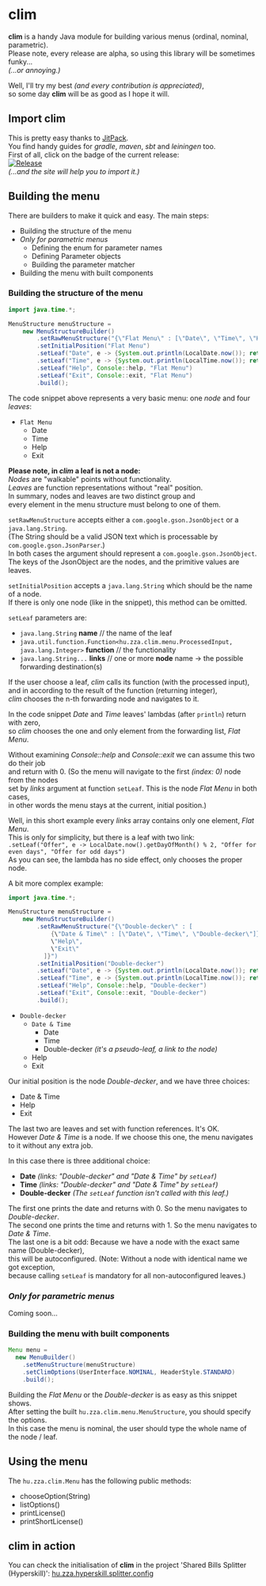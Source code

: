 # clim

**clim** is a handy Java module for building various menus (ordinal, nominal, parametric).  
Please note, every release are alpha, so using this library will be sometimes funky...  
*(...or annoying.)*  

Well, I'll try my best *(and every contribution is appreciated)*,  
so some day **clim** will be as good as I hope it will.  
  
  
## Import clim

This is pretty easy thanks to [JitPack](https://jitpack.io/).  
You find handy guides for *gradle*, *maven*, *sbt* and *leiningen* too.  
First of all, click on the badge of the current release:  
[![Release](https://jitpack.io/v/hu.zza/clim.svg)](https://jitpack.io/#hu.zza/clim)  
*(...and the site will help you to import it.)*  


## Building the menu

There are builders to make it quick and easy. The main steps:  

- Building the structure of the menu
- *Only for parametric menus*
  - Defining the enum for parameter names
  - Defining Parameter objects
  - Building the parameter matcher
- Building the menu with built components

### Building the structure of the menu
```java
import java.time.*;

MenuStructure menuStructure =
    new MenuStructureBuilder()
        .setRawMenuStructure("{\"Flat Menu\" : [\"Date\", \"Time\", \"Help\", \"Exit\"]}")
        .setInitialPosition("Flat Menu")
        .setLeaf("Date", e -> {System.out.println(LocalDate.now()); return 0;}, "Flat Menu")
        .setLeaf("Time", e -> {System.out.println(LocalTime.now()); return 0;}, "Flat Menu")
        .setLeaf("Help", Console::help, "Flat Menu")
        .setLeaf("Exit", Console::exit, "Flat Menu")
        .build();
```  
  
The code snippet above represents a very basic menu: one *node* and four *leaves*:  
  
* `Flat Menu`
  - Date
  - Time
  - Help
  - Exit

**Please note, in *clim* a leaf is not a node:**  
*Nodes* are "walkable" points without functionality.  
*Leaves* are function representations without "real" position.  
In summary, nodes and leaves are two distinct group and  
every element in the menu structure must belong to one of them.  
  
`setRawMenuStructure` accepts either a `com.google.gson.JsonObject` or a `java.lang.String`.  
(The String should be a valid JSON text which is processable by `com.google.gson.JsonParser`.)  
In both cases the argument should represent a `com.google.gson.JsonObject`.  
The keys of the JsonObject are the nodes, and the primitive values are leaves.
  
`setInitialPosition` accepts a `java.lang.String` which should be the name of a node.  
If there is only one node (like in the snippet), this method can be omitted.
  
`setLeaf` parameters are:  
  - `java.lang.String` **name** // the name of the leaf  
  - `java.util.function.Function<hu.zza.clim.menu.ProcessedInput, java.lang.Integer>` **function** // the functionality  
  - `java.lang.String...` **links** // one or more **node** name -> the possible forwarding destination(s)  

If the user choose a leaf, *clim* calls its function (with the processed input),  
and in according to the result of the function (returning integer),  
*clim* chooses the n-th forwarding node and navigates to it.  

In the code snippet *Date* and *Time* leaves' lambdas (after `println`) return with zero,  
so *clim* chooses the one and only element from the forwarding list, *Flat Menu*.  
  
Without examining *Console::help* and *Console::exit* we can assume this two do their job  
and return with 0. (So the menu will navigate to the first *(index: 0)* node from the nodes  
set by *links* argument at function `setLeaf`. This is the node *Flat Menu* in both cases,  
in other words the menu stays at the current, initial position.)  
  
 Well, in this short example every *links* array contains only one element, *Flat Menu*.  
 This is only for simplicity, but there is a leaf with two link:  
 `.setLeaf("Offer", e -> LocalDate.now().getDayOfMonth() % 2, "Offer for even days", "Offer for odd days")`  
 As you can see, the lambda has no side effect, only chooses the proper node.  
  
A bit more complex example:
  
```java
import java.time.*;

MenuStructure menuStructure =
    new MenuStructureBuilder()
        .setRawMenuStructure("{\"Double-decker\" : [
            {\"Date & Time\" : [\"Date\", \"Time\", \"Double-decker\"]},
            \"Help\",
            \"Exit\"
          ]}")
        .setInitialPosition("Double-decker")
        .setLeaf("Date", e -> {System.out.println(LocalDate.now()); return 0;}, "Double-decker", "Date & Time")
        .setLeaf("Time", e -> {System.out.println(LocalTime.now()); return 1;}, "Double-decker", "Date & Time")
        .setLeaf("Help", Console::help, "Double-decker")
        .setLeaf("Exit", Console::exit, "Double-decker")
        .build();
```  
* `Double-decker`
  - `Date & Time`
    + Date
    + Time
    + Double-decker *(it's a pseudo-leaf, a link to the node)*  
  - Help
  - Exit

Our initial position is the node *Double-decker*, and we have three choices:  
- Date & Time
- Help
- Exit
    
The last two are leaves and set with function references. It's OK.  
However *Date & Time* is a node. If we choose this one, the menu navigates to it without any extra job.  
  
In this case there is three additional choice:  
- **Date** *(links: "Double-decker" and "Date & Time" by `setLeaf`)*
- **Time** *(links: "Double-decker" and "Date & Time" by `setLeaf`)*
- **Double-decker** *(The `setLeaf` function isn't called with this leaf.)*
  
The first one prints the date and returns with 0. So the menu navigates to *Double-decker*.  
The second one prints the time and returns with 1. So the menu navigates to *Date & Time*.  
The last one is a bit odd: Because we have a node with the exact same name (Double-decker),  
this will be autoconfigured. (Note: Without a node with identical name we got exception,  
because calling `setLeaf` is mandatory for all non-autoconfigured leaves.) 

### *Only for parametric menus*  
Coming soon...  

### Building the menu with built components

```java
Menu menu =
  new MenuBuilder()
    .setMenuStructure(menuStructure)
    .setClimOptions(UserInterface.NOMINAL, HeaderStyle.STANDARD)
    .build();
```

Building the *Flat Menu* or the *Double-decker* is as easy as this snippet shows.  
After setting the built `hu.zza.clim.menu.MenuStructure`, you should specify the options.  
In this case the menu is nominal, the user should type the whole name of the node / leaf.


## Using the menu

The `hu.zza.clim.Menu` has the following public methods:
  - chooseOption(String)
  - listOptions()
  - printLicense()
  - printShortLicense()

## clim in action
You can check the initialisation of **clim** in the project 'Shared Bills Splitter (Hyperskill)': [hu.zza.hyperskill.splitter.config](https://github.com/hu-zza/Shared_Bills_Splitter_-Hyperskill-/tree/master/src/main/java/hu/zza/hyperskill/splitter/config)
